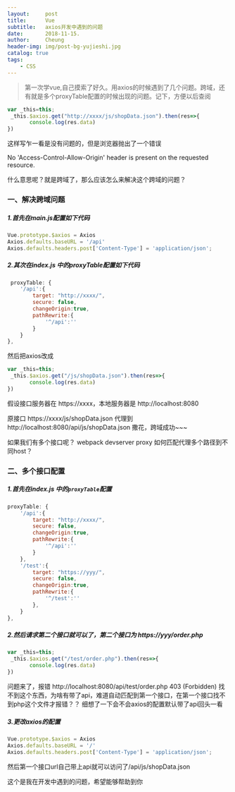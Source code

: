 ```yaml
---
layout:     post
title:      Vue
subtitle:   axios开发中遇到的问题
date:       2018-11-15.
author:     Cheung
header-img: img/post-bg-yujieshi.jpg
catalog: true
tags:
    - CSS
---
```



> 第一次学vue,自己摸索了好久。用axios的时候遇到了几个问题。跨域，还有就是多个proxyTable配置的时候出现的问题。记下，方便以后查阅

```javascript
var _this=this;
 _this.$axios.get("http://xxxx/js/shopData.json").then(res=>{
       console.log(res.data)
})
```
这样写乍一看是没有问题的，但是浏览器抛出了一个错误

No 'Access-Control-Allow-Origin' header is present on the requested resource. 

什么意思呢？就是跨域了，那么应该怎么来解决这个跨域的问题？

### 一、解决跨域问题

#####  1.首先在main.js配置如下代码
```js
Vue.prototype.$axios = Axios
Axios.defaults.baseURL = '/api'
Axios.defaults.headers.post['Content-Type'] = 'application/json';
```
##### 2.其次在index.js 中的proxyTable配置如下代码 
```js
 proxyTable: {
    '/api':{
        target: "http://xxxx/",
        secure: false,
        changeOrigin:true,
        pathRewrite:{
            '^/api':''
        }
    }
},
```
然后把axios改成
```js
var _this=this;
 _this.$axios.get("/js/shopData.json").then(res=>{
       console.log(res.data)
})
```
假设接口服务器在 https://xxxx，本地服务器是 http://localhost:8080

原接口 https://xxxx/js/shopData.json 代理到 http://localhost:8080/api/js/shopData.json
撒花，跨域成功~~~

如果我们有多个接口呢？
webpack devserver proxy 如何匹配代理多个路径到不同host？

### 二、多个接口配置

##### 1.首先在index.js 中的`proxyTable`配置
```js
proxyTable: {
    '/api':{
        target: "http://xxxx/",
        secure: false,
        changeOrigin:true,
        pathRewrite:{
            '^/api':''
        }
    },  
    '/test':{
        target: "https://yyy/",
        secure: false,
        changeOrigin:true,
        pathRewrite:{
            '^/test':''
        },
    }  
},
```
##### 2.然后请求第二个接口就可以了，第二个接口为 https://yyy/order.php
```js
var _this=this;
 _this.$axios.get("/test/order.php").then(res=>{
       console.log(res.data)
})
```
问题来了，报错
http://localhost:8080/api/test/order.php 403 (Forbidden)
找不到这个东西，为啥有带了api，难道自动匹配到第一个接口，在第一个接口找不到php这个文件才报错？？
细想了一下会不会axios的配置默认带了api回头一看

##### 3.更改axios的配置
```js
Vue.prototype.$axios = Axios
Axios.defaults.baseURL = '/'
Axios.defaults.headers.post['Content-Type'] = 'application/json';
```
然后第一个接口url自己带上api就可以访问了/api/js/shopData.json

这个是我在开发中遇到的问题，希望能够帮助到你